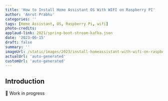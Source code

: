 ```yaml
---
title: 'How to Install Home Assistant OS With WIFI on Raspberry PI'
author: 'Amrut Prabhu'
categories: ''
tags: [Home Assistant, OS, Raspberry Pi, wifi]
photo-credits:
applaud-link: 2021/spring-boot-stream-kafka.json
date: '2023-06-15'
draft: false
summary: ''
imageUrl: /static/images/2023/install-homeassistant-with-wifi-on-raspberry-pi/cover.png
actualUrl: 'auto-generated'
customUrl: 'auto-generated'
---
```


## Introduction
🚧 Work in progress

